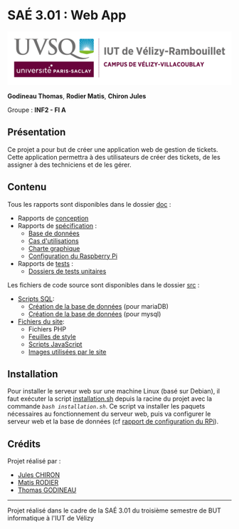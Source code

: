 # SAÉ 3.01 : Web App

![logo_uvsq](doc/annexes/logo_uvsq.png)

**Godineau Thomas**, **Rodier Matis**, **Chiron Jules**

Groupe : **INF2 - FI A**

## Présentation

Ce projet a pour but de créer une application web de gestion de tickets. Cette application permettra à des utilisateurs de créer des tickets, de les assigner à des techniciens et de les gérer.

## Contenu

Tous les rapports sont disponibles dans le dossier [doc](doc/) :

- Rapports de [conception](doc/Conception/)
- Rapports de [spécification](doc/Specification/) :
  - [Base de données](doc/Specification/base_de_donnees.md)
  - [Cas d'utilisations](doc/Specification/cas_d_utilisations.md)
  - [Charte graphique](doc/Specification/charte_graphique.md)
  - [Configuration du Raspberry Pi](doc/Specification/config_rpi.md)
- Rapports de [tests](doc/Tests/) :
  - [Dossiers de tests unitaires](doc/Tests/Dossiers_tests/)

Les fichiers de code source sont disponibles dans le dossier [src](src/) :

- [Scripts SQL](src/db/):
  - [Création de la base de données](src/db/creation_mariadb.sql) (pour mariaDB)
  - [Création de la base de données](src/db/creation_mysql.sql) (pour mysql)
- [Fichiers du site](src/pages/):
  - Fichiers PHP
  - [Feuilles de style](src/pages/style/)
  - [Scripts JavaScript](src/pages/scripts/)
  - [Images utilisées par le site](src/pages/resources/)

## Installation

Pour installer le serveur web sur une machine Linux (basé sur Debian), il faut exécuter la script [installation.sh](installation.sh) depuis la racine du projet avec la commande *`bash installation.sh`*. Ce script va installer les paquets nécessaires au fonctionnement du serveur web, puis va configurer le serveur web et la base de données (cf [rapport de configuration du RPi](doc/Specification/config_rpi.md)).

## Crédits

Projet réalisé par :

- [Jules CHIRON](https://github.com/Boucanier)
- [Matis RODIER](https://github.com/matisrod)
- [Thomas GODINEAU](https://github.com/ThomasGODINEAU)

---

Projet réalisé dans le cadre de la SAÉ 3.01 du troisième semestre de BUT informatique à l'IUT de Vélizy
